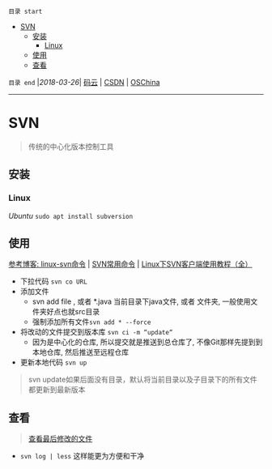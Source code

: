 `目录 start`
 
- [SVN](#svn)
    - [安装](#安装)
        - [Linux](#linux)
    - [使用](#使用)
    - [查看](#查看)

`目录 end` |_2018-03-26_| [码云](https://gitee.com/kcp1104) | [CSDN](http://blog.csdn.net/kcp606) | [OSChina](https://my.oschina.net/kcp1104)
****************************************
# SVN
> 传统的中心化版本控制工具

## 安装
### Linux
_Ubuntu_
`sudo apt install subversion`

## 使用
[参考博客: linux-svn命令](http://blog.csdn.net/gexiaobaohelloworld/article/details/7752862) | [SVN常用命令](http://www.cnblogs.com/SanMaoSpace/p/5102878.html)
| [Linux下SVN客户端使用教程（全）](https://blog.csdn.net/qq_27968607/article/details/55253997)  

- 下拉代码 `svn co URL`  
- 添加文件 
    - svn add file , 或者 *.java 当前目录下java文件, 或者 文件夹, 一般使用文件夹好点也就src目录
    - 强制添加所有文件`svn add * --force`  
- 将改动的文件提交到版本库 `svn ci -m “update“` 
    - 因为是中心化的仓库, 所以提交就是推送到总仓库了, 不像Git那样先提到到本地仓库, 然后推送至远程仓库
- 更新本地代码 `svn up`  
> svn update如果后面没有目录，默认将当前目录以及子目录下的所有文件都更新到最新版本

## 查看
> [查看最后修改的文件](https://java-er.com/blog/svn-last-files/)

- `svn log | less` 这样能更为方便和干净
